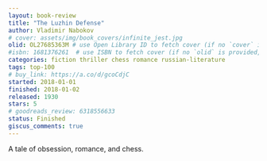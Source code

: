 ```yaml
---
layout: book-review
title: "The Luzhin Defense"
author: Vladimir Nabokov
# cover: assets/img/book_covers/infinite_jest.jpg
olid: OL27685363M # use Open Library ID to fetch cover (if no `cover` is provided)
#isbn: 1681376261  # use ISBN to fetch cover (if no `olid` is provided, dashes are optional)
categories: fiction thriller chess romance russian-literature
tags: top-100
# buy_link: https://a.co/d/gcoCdjC
started: 2018-01-01
finished: 2018-01-02
released: 1930
stars: 5
# goodreads_review: 6318556633
status: Finished
giscus_comments: true
---
```


A tale of obsession, romance, and chess.
